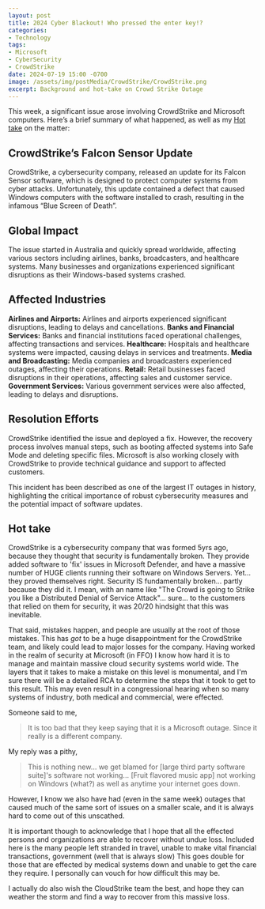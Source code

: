 ```yaml
---
layout: post
title: 2024 Cyber Blackout! Who pressed the enter key!?
categories:
- Technology
tags:
- Microsoft
- CyberSecurity
- CrowdStrike
date: 2024-07-19 15:00 -0700
image: /assets/img/postMedia/CrowdStrike/CrowdStrike.png
excerpt: Background and hot-take on Crowd Strike Outage
---
```

This week, a significant issue arose involving CrowdStrike and Microsoft computers. Here’s a brief summary of what happened, as well as my [Hot take](#hot-take) on the matter:

## CrowdStrike’s Falcon Sensor Update

CrowdStrike, a cybersecurity company, released an update for its Falcon Sensor software, which is designed to protect computer systems from cyber attacks. Unfortunately, this update contained a defect that caused Windows computers with the software installed to crash, resulting in the infamous “Blue Screen of Death”.

## Global Impact

The issue started in Australia and quickly spread worldwide, affecting various sectors including airlines, banks, broadcasters, and healthcare systems. Many businesses and organizations experienced significant disruptions as their Windows-based systems crashed.

## Affected Industries

**Airlines and Airports:** Airlines and airports experienced significant disruptions, leading to delays and cancellations.
**Banks and Financial Services:** Banks and financial institutions faced operational challenges, affecting transactions and services.
**Healthcare:** Hospitals and healthcare systems were impacted, causing delays in services and treatments.
**Media and Broadcasting:** Media companies and broadcasters experienced outages, affecting their operations.
**Retail:** Retail businesses faced disruptions in their operations, affecting sales and customer service.
**Government Services:** Various government services were also affected, leading to delays and disruptions.

## Resolution Efforts

CrowdStrike identified the issue and deployed a fix. However, the recovery process involves manual steps, such as booting affected systems into Safe Mode and deleting specific files. Microsoft is also working closely with CrowdStrike to provide technical guidance and support to affected customers.

This incident has been described as one of the largest IT outages in history, highlighting the critical importance of robust cybersecurity measures and the potential impact of software updates.

## Hot take

CrowdStrike is a cybersecurity company that was formed 5yrs ago, because they thought that security is fundamentally broken. They provide added software to 'fix' issues in Microsoft Defender, and have a massive number of HUGE clients running their software on Windows Servers. Yet... they proved themselves right. Security IS fundamentally broken... partly because they did it.  I mean, with an name like "The Crowd is going to Strike you like a Distributed Denial of Service Attack"... sure... to the customers that relied on them for security, it was 20/20 hindsight that this was inevitable.

That said, mistakes happen, and people are usually at the root of those mistakes. This has _got_ to be a huge disappointment for the CrowdStrike team, and likely could lead to major losses for the company. Having worked in the realm of security at Microsoft (in FFO) I know how hard it is to manage and maintain massive cloud security systems world wide. The layers that it takes to make a mistake on this level is monumental, and I'm sure there will be a detailed RCA to determine the steps that it took to get to this result. This may even result in a congressional hearing when so many systems of industry, both medical and commercial, were effected.

Someone said to me,
> It is too bad that they keep saying that it is a Microsoft outage. Since it really is a different company.

My reply was a pithy,
> This is nothing new... we get blamed for [large third party software suite]'s software not working... [Fruit flavored music app] not working on Windows (what?)  as well as anytime your internet goes down.

However, I know we also have had (even in the same week) outages that caused much of the same sort of issues on a smaller scale, and it is always hard to come out of this unscathed.

It is important though to acknowledge that I hope that all the effected persons and organizations are able to recover without undue loss. Included here is the many people left stranded in travel, unable to make vital financial transactions, government (well that is always slow)  This goes double for those that are effected by medical systems down and unable to get the care they require. I personally can vouch for how difficult this may be.

I actually do also wish the CloudStrike team the best, and hope they can weather the storm and find a way to recover from this massive loss.
